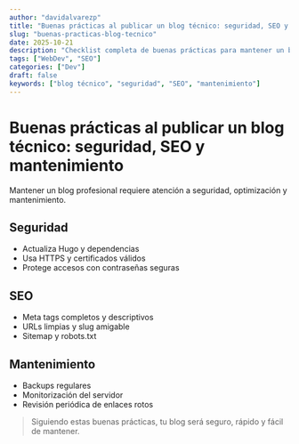 ```yaml
---
author: "davidalvarezp"
title: "Buenas prácticas al publicar un blog técnico: seguridad, SEO y mantenimiento"
slug: "buenas-practicas-blog-tecnico"
date: 2025-10-21
description: "Checklist completa de buenas prácticas para mantener un blog técnico seguro, optimizado para SEO y fácil de mantener."
tags: ["WebDev", "SEO"]
categories: ["Dev"]
draft: false
keywords: ["blog técnico", "seguridad", "SEO", "mantenimiento"]
---
```


# Buenas prácticas al publicar un blog técnico: seguridad, SEO y mantenimiento

Mantener un blog profesional requiere atención a seguridad, optimización y mantenimiento.

## Seguridad
- Actualiza Hugo y dependencias
- Usa HTTPS y certificados válidos
- Protege accesos con contraseñas seguras

## SEO
- Meta tags completos y descriptivos
- URLs limpias y slug amigable
- Sitemap y robots.txt

## Mantenimiento
- Backups regulares
- Monitorización del servidor
- Revisión periódica de enlaces rotos

> Siguiendo estas buenas prácticas, tu blog será seguro, rápido y fácil de mantener.
